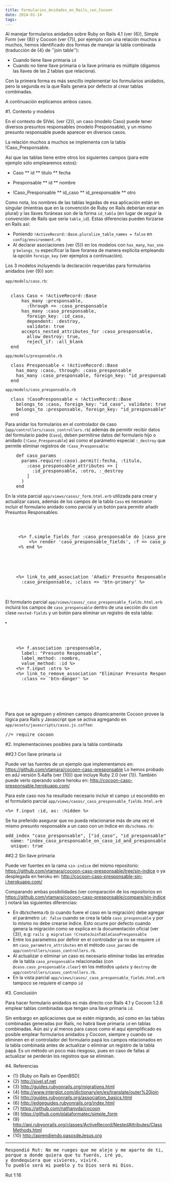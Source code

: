 ```yaml
---
title: Formularios_Anidados_en_Rails_con_Cocoon
date: 2014-01-14
tags:
---
```

Al manejar formularios anidados sobre Ruby on Rails 4.1 (ver {6}), Simple Form (ver {8}) y Cocoon (ver {7}), por ejemplo con una relación muchos a muchos, hemos identificado dos formas de manejar la tabla combinada (traducción de {4} de ''join table''):
* Cuando tiene llave primaria ```id```
* Cuando no tiene llave primaria o la llave primaria es múltiple (digamos las llaves de las 2 tablas que relaciona).

Con la primera forma es más sencillo implementar los formularios anidados, pero la segunda es la que Rails genera por defecto al crear tablas combinadas.

A continuación explicamos ambos casos. 

#1. Contexto y modelos

En el contexto de SIVeL (ver {2}), un caso (modelo Caso) puede tener diversos presuntos responsables (modelo Presponsable), y un mismo presunto responsable puede aparecer en diversos casos.

La relación muchos a muchos se implementa con la tabla !Caso_Presponsable.   

Así que las tablas tiene entre otros los siguientes campos (para este ejemplo sólo emplearemos estos):

* Caso
** id
** titulo
** fecha

* Presponsable
** id
** nombre

* !Caso_Presponsable
** id_caso
** id_presponsable
** otro

Como nota, los nombres de las tablas legadas de esa aplicación están en singular (mientras que en la convención de Ruby on Rails deberían estar en plural) y las llaves foráneas son de la forma ```id_tabla``` (en lugar de seguir la convención de Rails que sería ```tabla_id```).   Estas diferencias pueden forzarse en Rails así:
* Poniendo ```!ActiveRecord::Base.pluralize_table_names = false``` en ```config/environment.rb```
* Al declarar asociaciones (ver {5}) en los modelos con ```has_many```, ```has_one``` y ```belongs_to``` especificar la llave foranea de manera explícita empleando la opción ```foreign_key``` (ver ejemplos a continuación).

Los 3 modelos incluyendo la declaración requeridas para formularios anidados (ver {9}) son:

```app/models/caso.rb```:
<pre> 
  class Caso < !ActiveRecord::Base
      has_many :presponsable,
        :through => :caso_presponsable
      has_many :caso_presponsable,
        foreign_key: :id_caso,
        dependent: :destroy,
        validate: true
      accepts_nested_attributes_for :caso_presponsable,
        allow_destroy: true,
        reject_if: :all_blank
  end
</pre>

```app/models/presponable.rb```
<pre>
  class Presponsable < !ActiveRecord::Base
    has_many :caso, through: :caso_presponsable
    has_many :caso_presponsable, foreign_key: "id_presponsable", validate: true
  end
</pre>

```app/models/caso_presponsable.rb```
<pre>
  class !CasoPresponsable < !ActiveRecord::Base
    belongs_to :caso, foreign_key: "id_caso", validate: true
    belongs_to :presponsable, foreign_key: "id_presponsable", validate: true
  end
</pre>

Para anidar los formularios en el controlador de caso (```app/controllers/casos_controllers.rb```) además de permitir recibir datos del formulario padre (```Caso```), deben permitirse datos del formulario hijo o anidado (```!Caso_Presponsable```) así como el parámetro especial ```:_destroy``` que permite eliminar registros de ```!Caso_Presponsable```:
<pre>
    def caso_params
      params.require(:caso).permit(:fecha, :titulo,
        :caso_presponsable_attributes => [
          :id_presponsable, :otro, :_destroy
        ]
      )
    end
</pre>

En la vista parcial ```app/views/casos/_form.html.erb``` utilizada para crear y actualizar casos, además de los campos de la tabla ```Caso``` es necesario incluir el formulario anidado como parcial y un botón para permitir añadir Presuntos Responsables:
<pre>
  <ul>
  <%= f.simple_fields_for :caso_presponsable do |caso_presponsable| %>
      <%= render 'caso_presponsable_fields', :f => caso_presponsable %>
  <% end %>
  </ul>
  <div class="links">
    <%= link_to_add_association 'Añadir Presunto Responsable', f,
      :caso_presponsable, :class => 'btn-primary' %>
  </div>
</pre>

El formulario parcial ```app/views/casos/_caso_presponsable_fields.html.erb``` incluirá los campos de ```caso_presponsable``` dentro de una sección div con clase ```nested-fields``` y un botón para eliminar un registro de esta tabla:
<pre>
<li>
  <div class='control-group nested-fields'>
    <div class="controls">
    <%= f.association :presponsable,
      label: "Presunto Responsable",
      label_method: :nombre,
      value_method: :id %>
    <%= f.input :otro %>
    <%= link_to_remove_association "Eliminar Presunto Responsable", f,
      :class => 'btn-danger' %>
    </div>
  </div>
</li>
</pre>

Para que se agreguen y eliminen campos dinamicamente Cocoon provee la lógica para Rails y Javascript que se activa agregando en ```app/assets/javascripts/casos.js.coffee```:
<pre>
//= require cocoon
</pre>

#2. Implementaciones posibles para la tabla combinada


##2.1 Con llave primaria ```id```

Puede ver las fuentes de un ejemplo que implementamos en:
https://github.com/vtamara/cocoon-caso-presponsable
Lo hemos probado en adJ versión 5.4alfa (ver {10}) que incluye Ruby 2.0 (ver {1}).  También puede verlo operando sobre heroku en: http://cocoon-caso-presponsable.herokuapp.com/

Para este caso nos ha resultado necesario incluir el campo ```id``` escondido en el formulario parcial ```app/views/casos/_caso_presponsable_fields.html.erb```

<pre>
<%= f.input :id, as: :hidden %>
</pre>

Se ha preferido asegurar que no pueda relacionarse más de una vez el mismo presunto responsable a un caso con un índice en ```db/schema.rb```:

<pre>
add_index "caso_presponsable", ["id_caso", "id_presponsable"], 
  name: "index_caso_presponsable_on_caso_id_and_presponsable_id", 
  unique: true
</pre>

##2.2 Sin llave primaria

Puede ver fuentes en la rama ```sin-indice``` del mismo repositorio:
https://github.com/vtamara/cocoon-caso-presponsable/tree/sin-indice
o ya desplegada en heroku en: http://cocoon-caso-presponsable-sin-i.herokuapp.com/

Comparando ambas posibilidades (ver comparación de los repositorios en 
https://github.com/vtamara/cocoon-caso-presponsable/compare/sin-indice )
 notará las siguientes diferencias:

* En db/schema.rb (o cuando fuere el caso en la migración) debe agregar el parámetro ```id: false``` cuando se crea la tabla ```caso_presponsable``` y por lo mismo no debe crearse índice.  Esto ocurre  por defecto cuando genera la migración como se explica en la documentación oficial (ver {3}), e.g: ```rails g migration !CreateJoinTableCasoPresponsable``` 
* Entre los parametros por definir en el controlador ya no se requiere ```id``` en ```caso_parametro_attributes``` en el método ```caso_params``` de ```app/controllers/casos_controllers.rb```.
* Al actualizar o eliminar un caso es necesario eliminar todas las entradas de la tabla ```caso_presponsable``` relacionadas (con ```@caso.caso_presponsable.clear```) en los métodos ```update``` y ```destroy``` de ```app/controllers/casos_controllers.rb```.
* En la vista parcial ```app/views/casos/_caso_presponsable_fields.html.erb``` tampoco se requiere el campo ```id```


#3. Conclusión

Para hacer formulario anidados es más directo con Rails 4.1 y Cocoon 1.2.6 emplear tablas combinadas que tengan una llave  primaria ```id```.  

Sin embargo en aplicaciones que se estén migrando, así como en las tablas combinadas generadas por Rails, no habrá llave primaria ```id``` en tablas combinadas.  Aún así y al menos para casos como el aquí ejemplificado es posible emplear formularios anidados y Cocoon, siempre y cuando se eliminen en el controlador del formulario papá los campos relacionados en la tabla combinada antes de actualizar o eliminar un registro de la tabla papá.  Es un método un poco más riesgoso, pues en caso de fallas al actualizar se perderán los registros que se eliminan.

#4. Referencias

* {1} [Ruby on Rails en OpenBSD]
* {2} http://sivel.sf.net
* {3} http://guides.rubyonrails.org/migrations.html
* {4} http://www.interglot.com/dictionary/en/es/translate/outer%20join
* {5} http://guides.rubyonrails.org/association_basics.html
* {6} http://edgeguides.rubyonrails.org/index.html
* {7} https://github.com/nathanvda/cocoon
* {8} https://github.com/plataformatec/simple_form
* {9} http://api.rubyonrails.org/classes/ActiveRecord/NestedAttributes/ClassMethods.html
* {10} http://aprendiendo.pasosdeJesus.org

----
<pre>
Respondió Rut: No me rueges que me aleje y me aparte de ti, 
porque a donde quiera que tu fuerés, iré yo,
y dondequiera que vivieres, viviré.
Tu pueblo será mi pueblo y tu Dios será mi Dios.
</pre>

Rut 1:16
